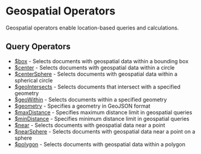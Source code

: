 # Geospatial Operators

Geospatial operators enable location-based queries and calculations.

## Query Operators

- [$box](box.md) - Selects documents with geospatial data within a bounding box
- [$center](center.md) - Selects documents with geospatial data within a circle
- [$centerSphere](centerSphere.md) - Selects documents with geospatial data within a spherical circle
- [$geoIntersects](geoIntersects.md) - Selects documents that intersect with a specified geometry
- [$geoWithin](geoWithin.md) - Selects documents within a specified geometry
- [$geometry](geometry.md) - Specifies a geometry in GeoJSON format
- [$maxDistance](maxDistance.md) - Specifies maximum distance limit in geospatial queries
- [$minDistance](minDistance.md) - Specifies minimum distance limit in geospatial queries
- [$near](near.md) - Selects documents with geospatial data near a point
- [$nearSphere](nearSphere.md) - Selects documents with geospatial data near a point on a sphere
- [$polygon](polygon.md) - Selects documents with geospatial data within a polygon 
